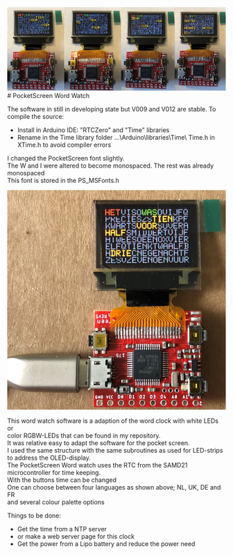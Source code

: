 <img alt="Word watch" src="4PocketClockswide.jpg" width="900" />
# PocketScreen Word Watch

The software in still in developing state but V009 and V012 are stable.
To compile the source:
- Install in Arduino IDE: "RTCZero" and "Time" libraries<br>
- Rename in the Time library folder ...\Arduino\libraries\Time\ Time.h in XTime.h to avoid compiler errors<br>

I changed the PocketScreen font slightly.<br>
The W and I were altered to become monospaced. The rest was already monospaced<br>
This font is stored in the PS_MSFonts.h<br>

<img alt="Word watch" src="Word-watch.jpg" width="900" />

This word watch software is a adaption of the word clock with white LEDs or <br>
color RGBW-LEDs that can be found in my repository.<br>
It was relative easy to adapt the software for the pocket screen.<br>
I used the same structure with the same subroutines as used for LED-strips<br>
to address the OLED-display.<br>
The PocketScreen Word watch uses the RTC from the SAMD21 microcontroller for time keeping.<br>
With the buttons time can be changed<br>
One can choose between four languages as shown above; NL, UK, DE and FR<br>
and several colour palette options<br>

Things to be done:<br>
- Get the time from a NTP server<br> 
- or make a web server page for this clock<br>
- Get the power from a Lipo battery and reduce the power need


